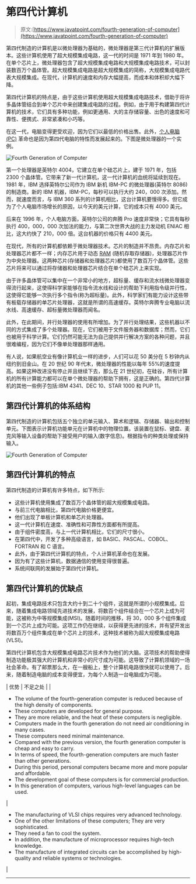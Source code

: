 # 第四代计算机

> 原文:[https://www.javatpoint.com/fourth-generation-of-computer](https://www.javatpoint.com/fourth-generation-of-computer)

第四代制造的计算机是以微处理器为基础的，微处理器是第三代计算机的扩展版本。这些计算机使用了超大规模集成电路，这一代的时间是 1971 年到 1980 年。在单个芯片上，微处理器包含了超大规模集成电路和大规模集成电路技术，可以封装数百万个晶体管。超大规模集成电路是超大规模集成的简称，大规模集成电路代表大规模集成。在现代，计算机的速度和内存大幅提高，而成本和体积却大幅下降。

第四代计算机的特点是，由于这些计算机使用超大规模集成电路技术，借助于将许多晶体管结合到单个芯片中来创建集成电路的过程。例如，由于用于构建第四代计算机的技术，它们具有多种功能，例如更通用、大的主存储容量、出色的速度和可靠性、便携式、非常紧凑和小巧等。

在这一代，电脑变得更受欢迎，因为它们以最低的价格出售。此外，[个人电脑(PC)](https://www.javatpoint.com/pc) 革命也是因为第四代电脑的特性而发展起来的。下图是微处理器的一个实例。

![Fourth Generation of Computer](../Images/fd32714e184b47b7c7d64c8d0ff9c2ad.png)

第一个处理器是英特尔 4004，它建立在单个硅芯片上，建于 1971 年，包括 2300 个晶体管。它带来了新一代计算机，这一代计算机的血统将延续到现在。1981 年，IBM 选择英特尔公司作为 IBM 新机 IBM-PC 的微处理器(英特尔 8086)的制造商。新的 IBM 机器，IBM-PC，每秒可以执行大约 240，000 次添加。然而，就速度而言，与 IBM 360 系列的计算机相比，这台计算机要慢得多。但它成为了个人电脑市场增长的原因，以今天的美元计算，它的成本只有 4000 美元。

后来在 1996 年，个人电脑方面，英特尔公司的奔腾 Pro 速度非常快；它具有每秒执行 400，000，000 次加法的能力，与第二次世界大战的主力发动机 ENIAC 相比，这大约快了 210，000 倍。这台机器的价格只有 4400 美元。

在现代，所有的计算机都依赖于微处理器技术。芯片的制造并不昂贵。内存芯片和处理器芯片都不一样；内存芯片用于动态 [RAM](https://www.javatpoint.com/ram-full-form) (随机存取存储器)，处理器芯片作为中央处理器。这两种芯片(存储器和处理器芯片)都使用了数百万个晶体管。这些芯片将来可以通过将存储器和处理器芯片结合在单个硅芯片上来实现。

由于许多晶体管可以集中在一个非常小的地方，超标量、缓存和流水线微处理器变得流行起来，这使得科学家能够在指令流水线和设计的帮助下利用指令级并行性，这使得它能够一次执行多个指令(称为超标量)。此外，科学家们有能力设计这些带有板载存储器的单芯片处理器，这就是所谓的高速缓存。英特尔奔腾专业电脑以流水线、高速缓存、超标量微处理器而闻名。

此外，在此期间，并行处理器的使用有所增加。为了并行处理结果，这些机器以不同的方式集成了多个处理器。现在，它们被用于文件服务器和数据库；然而，它们也被用于科学计算。它们仍然可能无法为自己提供并行解决方案的各种问题，并且很难编程，因为它们不像单处理器那样通用。

有人说，如果航空业有像计算机业一样的进步，人们可以花 50 美分在 5 秒钟内从纽约到旧金山。在 20 世纪 90 年代末，微处理器的性能以每年 55%的速度提高。如果这种改进没有停止并且继续下去，那么在 21 世纪初，在硅谷，所有计算机的所有计算能力都可以在单个微处理器的帮助下拥有，这是正确的。第四代计算机的其他一些例子包括:IBM 4341、DEC 10、STAR 1000 和 PUP 11。

## 第四代计算机的体系结构

第四代制造的计算机包括五个独立的单元输入、算术和逻辑、存储器、输出和控制单元。下图表示计算机功能单元在计算机中的物理位置。该装置在鼠标、键盘、麦克风等输入设备的帮助下接受用户的输入(数字信息)。根据指令的种类处理或保持输入。

![Fourth Generation of Computer](../Images/99eb88c77cc40f288fed09a9df97c627.png)

## 第四代计算机的特点

第四代制造的计算机有许多特点，如下所示:

*   这些计算机使用集成了数百万个晶体管的超大规模集成电路。
*   与前三代电脑相比，第四代电脑价格更便宜。
*   他们出现了单板计算机和单芯片处理器。
*   这一代计算机在速度、准确性和可靠性方面都有所提高。
*   由于组件密度高，与上一代计算机相比，它们的尺寸很小。
*   在第四代中，开发了多种高级语言，如 BASIC、PASCAL、COBOL、FORTRAN 和 C 语言。
*   此外，由于第四代计算机的特点，个人计算机革命也在发展。
*   因为有了这些计算机，数据通信的使用变得很普遍。
*   系统间联网的发展始于第四代计算机。

## 第四代计算机的优缺点

起初，集成电路技术只包含大约十到二十个组件，这就是所谓的小规模集成。后来，随着集成电路领域先进技术的发展，将数百个组件结合在一个芯片上成为可能，这被称为中等规模集成(MSI)。随着时间的推移，将 30，000 多个组件集成到一个芯片上成为可能。这项工作仍在继续，以获得更先进的技术，并有望开发出将数百万个组件集成在单个芯片上的技术，这种技术被称为超大规模集成电路(VLSI)。

第四代计算机包含大规模集成电路芯片技术作为他们的大脑。这项技术的帮助使得制造功能极其强大的计算机和非常小的尺寸成为可能。这导致了计算机领域的一场社会革命。有了邮票那么大，在一艘船上，整个计算机电路很快就可以使用了。后来，随着制造电脑的成本变得便宜，为每个人制造一台电脑成为可能。

| 优势 | 不足之处 |
| 

*   The volume of the fourth-generation computer is reduced because of the high density of components.
*   These computers are developed for general purpose.
*   They are more reliable, and the heat of these computers is negligible.
*   Computers made in the fourth generation do not need air conditioning in many cases.
*   These computers need minimal maintenance.
*   Compared with the previous version, the fourth generation computer is cheap and easy to carry.
*   In terms of speed, the fourth-generation computers are much faster than other generations.
*   During this period, personal computers became more and more popular and affordable.
*   The development goal of these computers is for commercial production.
*   In this generation of computers, various high-level languages can be used.

 | 

*   The manufacturing of VLSI chips requires very advanced technology.
*   One of the other limitations of these computers; They are very sophisticated.
*   They need a fan to cool the system.
*   In addition, the manufacture of microprocessor requires high-tech knowledge.
*   The manufacture of integrated circuits can be accomplished by high-quality and reliable systems or technologies.

 |

* * *